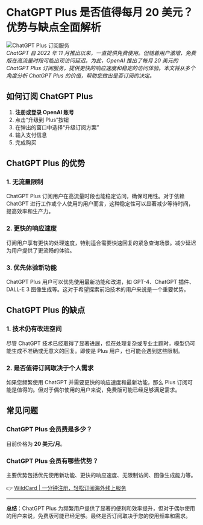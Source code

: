# ChatGPT Plus 是否值得每月 20 美元？优势与缺点全面解析

![ChatGPT Plus 订阅服务](https://bbtdd.com/img/4661743179939273.webp)  
*ChatGPT 自 2022 年 11 月推出以来，一直提供免费使用。但随着用户激增，免费版在高流量时段可能出现访问延迟。为此，OpenAI 推出了每月 20 美元的 ChatGPT Plus 订阅服务，提供更快的响应速度和稳定的访问体验。本文将从多个角度分析 ChatGPT Plus 的价值，帮助您做出是否订阅的决定。*

## 如何订阅 ChatGPT Plus

1. **注册或登录 OpenAI 账号**
2. 点击“升级到 Plus”按钮
3. 在弹出的窗口中选择“升级订阅方案”
4. 输入支付信息
5. 完成购买

## ChatGPT Plus 的优势

### 1. 无流量限制
ChatGPT Plus 订阅用户在高流量时段也能稳定访问，确保可用性。对于依赖 ChatGPT 进行工作或个人使用的用户而言，这种稳定性可以显著减少等待时间，提高效率和生产力。

### 2. 更快的响应速度
订阅用户享有更快的处理速度，特别适合需要快速回复的紧急查询场景。减少延迟为用户提供了更流畅的体验。

### 3. 优先体验新功能
ChatGPT Plus 用户可以优先使用最新功能和改进，如 GPT-4、ChatGPT 插件、DALL-E 3 图像生成等。这对于希望探索前沿技术的用户来说是一个重要优势。

## ChatGPT Plus 的缺点

### 1. 技术仍有改进空间
尽管 ChatGPT 技术已经取得了显著进展，但在处理复杂或专业主题时，模型仍可能生成不准确或无意义的回复。即使是 Plus 用户，也可能会遇到这些限制。

### 2. 是否值得订阅取决于个人需求
如果您频繁使用 ChatGPT 并需要更快的响应速度和最新功能，那么 Plus 订阅可能是值得的。但对于偶尔使用的用户来说，免费版可能已经足够满足需求。

## 常见问题

### ChatGPT Plus 会员费是多少？
目前价格为 **20 美元/月**。

### ChatGPT Plus 会员有哪些优势？
主要优势包括优先使用新功能、更快的响应速度、无限制访问、图像生成能力等。

👉 [WildCard | 一分钟注册，轻松订阅海外线上服务](https://bbtdd.com/WildCard)

---

**总结**：ChatGPT Plus 为频繁用户提供了显著的便利和效率提升，但对于偶尔使用的用户来说，免费版可能已经足够。最终是否订阅取决于您的使用频率和需求。